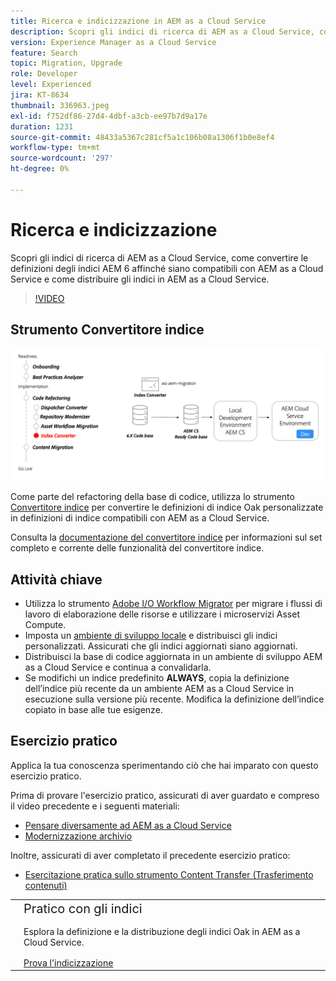 ```yaml
---
title: Ricerca e indicizzazione in AEM as a Cloud Service
description: Scopri gli indici di ricerca di AEM as a Cloud Service, come convertire le definizioni degli indici AEM 6 e come distribuire gli indici.
version: Experience Manager as a Cloud Service
feature: Search
topic: Migration, Upgrade
role: Developer
level: Experienced
jira: KT-8634
thumbnail: 336963.jpeg
exl-id: f752df86-27d4-4dbf-a3cb-ee97b7d9a17e
duration: 1231
source-git-commit: 48433a5367c281cf5a1c106b08a1306f1b0e8ef4
workflow-type: tm+mt
source-wordcount: '297'
ht-degree: 0%

---
```


# Ricerca e indicizzazione

Scopri gli indici di ricerca di AEM as a Cloud Service, come convertire le definizioni degli indici AEM 6 affinché siano compatibili con AEM as a Cloud Service e come distribuire gli indici in AEM as a Cloud Service.

>[!VIDEO](https://video.tv.adobe.com/v/336963?quality=12&learn=on)

## Strumento Convertitore indice

![Strumento Convertitore indice](./assets/index-converter.png)

Come parte del refactoring della base di codice, utilizza lo strumento [Convertitore indice](https://github.com/adobe/aio-cli-plugin-aem-cloud-service-migration#command-aio-aem-migrationindex-converter) per convertire le definizioni di indice Oak personalizzate in definizioni di indice compatibili con AEM as a Cloud Service.

Consulta la [documentazione del convertitore indice](https://experienceleague.adobe.com/docs/experience-manager-cloud-service/content/migration-journey/refactoring-tools/index-converter.html?lang=it) per informazioni sul set completo e corrente delle funzionalità del convertitore indice.

## Attività chiave

+ Utilizza lo strumento [Adobe I/O Workflow Migrator](https://github.com/adobe/aio-cli-plugin-aem-cloud-service-migration#command-aio-aem-migrationindex-converter) per migrare i flussi di lavoro di elaborazione delle risorse e utilizzare i microservizi Asset Compute.
+ Imposta un [ambiente di sviluppo locale](https://experienceleague.adobe.com/docs/experience-manager-learn/cloud-service/local-development-environment-set-up/overview.html?lang=it) e distribuisci gli indici personalizzati. Assicurati che gli indici aggiornati siano aggiornati.
+ Distribuisci la base di codice aggiornata in un ambiente di sviluppo AEM as a Cloud Service e continua a convalidarla.
+ Se modifichi un indice predefinito **ALWAYS**, copia la definizione dell’indice più recente da un ambiente AEM as a Cloud Service in esecuzione sulla versione più recente. Modifica la definizione dell’indice copiato in base alle tue esigenze.

## Esercizio pratico

Applica la tua conoscenza sperimentando ciò che hai imparato con questo esercizio pratico.

Prima di provare l&#39;esercizio pratico, assicurati di aver guardato e compreso il video precedente e i seguenti materiali:

+ [Pensare diversamente ad AEM as a Cloud Service](./introduction.md)
+ [Modernizzazione archivio](./repository-modernization.md)

Inoltre, assicurati di aver completato il precedente esercizio pratico:

+ [Esercitazione pratica sullo strumento Content Transfer (Trasferimento contenuti)](./content-migration/content-transfer-tool.md#hands-on-exercise)

<table style="border-width:0">
    <tr>
        <td style="width:150px">
            <a  rel="noreferrer"
                target="_blank"
                href="https://github.com/adobe/aem-cloud-engineering-video-series-exercises/tree/session7-indexes#cloud-acceleration-bootcamp---session-7-search-and-indexing"><img alt="Esercitazione pratica archivio GitHub" src="./assets/github.png"/>
            </a>        
        </td>
        <td style="width:100%;margin-bottom:1rem;">
            <div style="font-size:1.25rem;font-weight:400;">Pratico con gli indici</div>
            <p style="margin:1rem 0">
                Esplora la definizione e la distribuzione degli indici Oak in AEM as a Cloud Service.
            </p>
            <a  rel="noreferrer"
                target="_blank"
                href="https://github.com/adobe/aem-cloud-engineering-video-series-exercises/tree/session7-indexes#cloud-acceleration-bootcamp---session-7-search-and-indexing" class="spectrum-Button spectrum-Button--primary spectrum-Button--sizeM">
                <span class="spectrum-Button-label has-no-wrap has-text-weight-bold">Prova l'indicizzazione</span>
            </a>
        </td>
    </tr>
</table>
